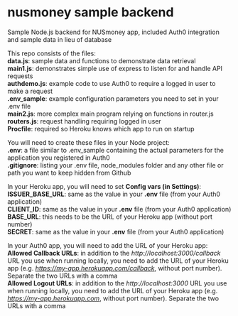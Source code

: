 # nusmoney sample backend
Sample Node.js backend for NUSmoney app, included Auth0 integration and sample data in lieu of database

This repo consists of the files:  
**data.js**: sample data and functions to demonstrate data retrieval  
**main1.js**: demonstrates simple use of express to listen for and handle API requests  
**authdemo.js**: example code to use Auth0 to require a logged in user to make a request  
**.env_sample**: example configuration parameters you need to set in your .env file  
**main2.js**: more complex main program relying on functions in router.js  
**routers.js**: request handling requiring logged in user  
**Procfile**: required so Heroku knows which app to run on startup  
  
You will need to create these files in your Node project:  
**.env**: a file similar to .env_sample containing the actual parameters for the application you registered in Auth0  
**.gitignore**: listing your .env file, node_modules folder and any other file or path you want to keep hidden from Github  
  
In your Heroku app, you will need to set **Config vars (in Settings)**:  
**ISSUER_BASE_URL**: same as the value in your **.env** file (from your Auth0 application)  
**CLIENT_ID**: same as the value in your **.env** file (from your Auth0 application)  
**BASE_URL**: this needs to be the URL of your Heroku app (without port number)  
**SECRET**: same as the value in your **.env** file (from your Auth0 application)  
  
In your Auth0 app, you will need to add the URL of your Heroku app:  
**Allowed Callback URLs**: in addition to the *http://localhost:3000/callback* URL you use when running locally, you need to add the URL of your Heroku app (e.g. *https://my-app.herokuapp.com/callback*, without port number). Separate the two URLs with a comma  
**Allowed Logout URLs**: in addition to the  *http://localhost:3000* URL you use when running locally, you need to add the URL of your Heroku app (e.g. *https://my-app.herokuapp.com*, without port number). Separate the two URLs with a comma  
